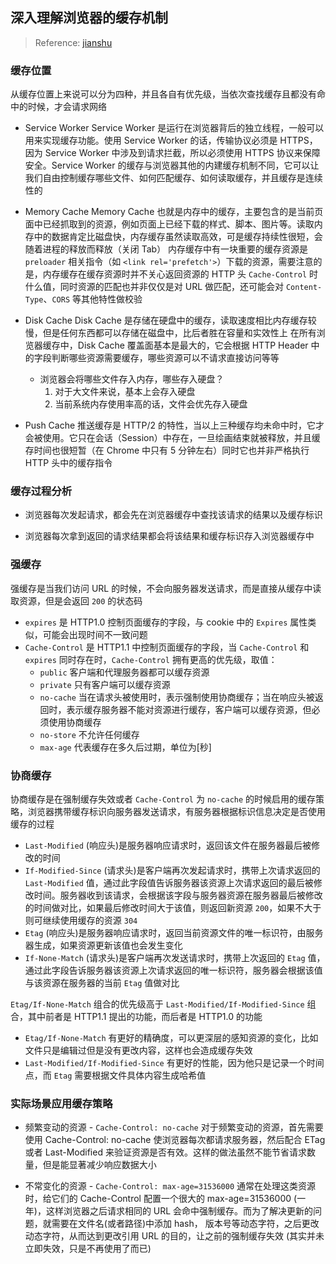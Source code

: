 ## 深入理解浏览器的缓存机制

> Reference: [jianshu](https://www.jianshu.com/p/54cc04190252)

### 缓存位置

从缓存位置上来说可以分为四种，并且各自有优先级，当依次查找缓存且都没有命中的时候，才会请求网络

- Service Worker
  Service Worker 是运行在浏览器背后的独立线程，一般可以用来实现缓存功能。使用 Service Worker 的话，传输协议必须是 HTTPS，因为 Service Worker 中涉及到请求拦截，所以必须使用 HTTPS 协议来保障安全。Service Worker 的缓存与浏览器其他的内建缓存机制不同，它可以让我们自由控制缓存哪些文件、如何匹配缓存、如何读取缓存，并且缓存是连续性的

- Memory Cache
  Memory Cache 也就是内存中的缓存，主要包含的是当前页面中已经抓取到的资源，例如页面上已经下载的样式、脚本、图片等。读取内存中的数据肯定比磁盘快，内存缓存虽然读取高效，可是缓存持续性很短，会随着进程的释放而释放（关闭 Tab）
  内存缓存中有一块重要的缓存资源是 `preloader` 相关指令（如 `<link rel='prefetch'>`）下载的资源，需要注意的是，内存缓存在缓存资源时并不关心返回资源的 HTTP 头 `Cache-Control` 时什么值，同时资源的匹配也并非仅仅是对 URL 做匹配，还可能会对 `Content-Type`、`CORS` 等其他特性做校验

- Disk Cache
  Disk Cache 是存储在硬盘中的缓存，读取速度相比内存缓存较慢，但是任何东西都可以存储在磁盘中，比后者胜在容量和实效性上
  在所有浏览器缓存中，Disk Cache 覆盖面基本是最大的，它会根据 HTTP Header 中的字段判断哪些资源需要缓存，哪些资源可以不请求直接访问等等

  - 浏览器会将哪些文件存入内存，哪些存入硬盘？
    1. 对于大文件来说，基本上会存入硬盘
    2. 当前系统内存使用率高的话，文件会优先存入硬盘

- Push Cache
  推送缓存是 HTTP/2 的特性，当以上三种缓存均未命中时，它才会被使用。它只在会话（Session）中存在，一旦绘画结束就被释放，并且缓存时间也很短暂（在 Chrome 中只有 5 分钟左右）同时它也并非严格执行 HTTP 头中的缓存指令

### 缓存过程分析

- 浏览器每次发起请求，都会先在浏览器缓存中查找该请求的结果以及缓存标识

- 浏览器每次拿到返回的请求结果都会将该结果和缓存标识存入浏览器缓存中

### 强缓存

强缓存是当我们访问 URL 的时候，不会向服务器发送请求，而是直接从缓存中读取资源，但是会返回 `200` 的状态码

- `expires` 是 HTTP1.0 控制页面缓存的字段，与 cookie 中的 `Expires` 属性类似，可能会出现时间不一致问题
- `Cache-Control` 是 HTTP1.1 中控制页面缓存的字段，当 `Cache-Control` 和 `expires` 同时存在时，`Cache-Control` 拥有更高的优先级，取值：
  - `public` 客户端和代理服务器都可以缓存资源
  - `private` 只有客户端可以缓存资源
  - `no-cache` 当在请求头被使用时，表示强制使用协商缓存；当在响应头被返回时，表示缓存服务器不能对资源进行缓存，客户端可以缓存资源，但必须使用协商缓存
  - `no-store` 不允许任何缓存
  - `max-age` 代表缓存在多久后过期，单位为[秒]

### 协商缓存

协商缓存是在强制缓存失效或者 `Cache-Control` 为 `no-cache` 的时候启用的缓存策略，浏览器携带缓存标识向服务器发送请求，有服务器根据标识信息决定是否使用缓存的过程

- `Last-Modified` (响应头)是服务器响应请求时，返回该文件在服务器最后被修改的时间
- `If-Modified-Since` (请求头)是客户端再次发起请求时，携带上次请求返回的 `Last-Modified` 值，通过此字段值告诉服务器该资源上次请求返回的最后被修改时间。服务器收到该请求，会根据该字段与服务器资源在服务器最后被修改的时间做对比，如果最后修改时间大于该值，则返回新资源 `200`，如果不大于则可继续使用缓存的资源 `304`
- `Etag` (响应头)是服务器响应请求时，返回当前资源文件的唯一标识符，由服务器生成，如果资源更新该值也会发生变化
- `If-None-Match` (请求头)是客户端再次发送请求时，携带上次返回的 `Etag` 值，通过此字段告诉服务器该资源上次请求返回的唯一标识符，服务器会根据该值与该资源在服务器的当前 `Etag` 值做对比

`Etag/If-None-Match` 组合的优先级高于 `Last-Modified/If-Modified-Since` 组合，其中前者是 HTTP1.1 提出的功能，而后者是 HTTP1.0 的功能

- `Etag/If-None-Match` 有更好的精确度，可以更深层的感知资源的变化，比如文件只是编辑过但是没有更改内容，这样也会造成缓存失效
- `Last-Modified/If-Modified-Since` 有更好的性能，因为他只是记录一个时间点，而 `Etag` 需要根据文件具体内容生成哈希值

### 实际场景应用缓存策略

- 频繁变动的资源 - `Cache-Control: no-cache`
  对于频繁变动的资源，首先需要使用 Cache-Control: no-cache 使浏览器每次都请求服务器，然后配合 ETag 或者 Last-Modified 来验证资源是否有效。这样的做法虽然不能节省请求数量，但是能显著减少响应数据大小

- 不常变化的资源 - `Cache-Control: max-age=31536000`
  通常在处理这类资源时，给它们的 Cache-Control 配置一个很大的 max-age=31536000 (一年)，这样浏览器之后请求相同的 URL 会命中强制缓存。而为了解决更新的问题，就需要在文件名(或者路径)中添加 hash， 版本号等动态字符，之后更改动态字符，从而达到更改引用 URL 的目的，让之前的强制缓存失效 (其实并未立即失效，只是不再使用了而已)
